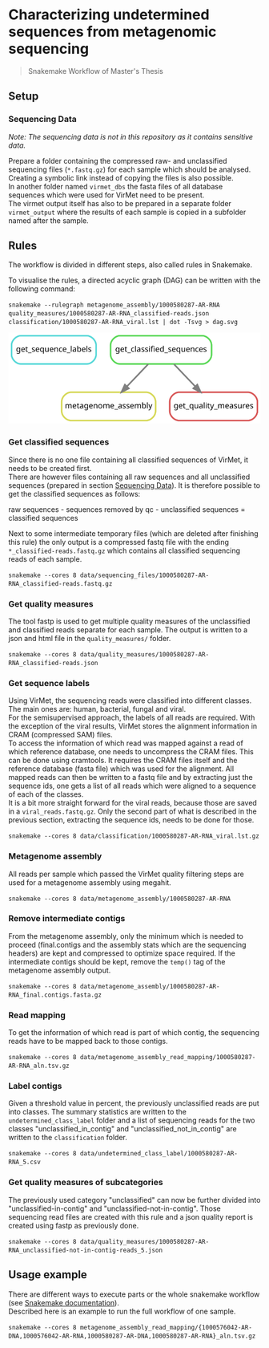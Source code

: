 # Characterizing undetermined sequences from metagenomic sequencing
> Snakemake Workflow of Master's Thesis

## Setup

### Sequencing Data
*Note: The sequencing data is not in this repository as it contains sensitive data.*  

Prepare a folder containing the compressed raw- and unclassified sequencing files (`*.fastq.gz`) for each sample which should be analysed. Creating a symbolic link instead of copying the files is also possible.  
In another folder named `virmet_dbs` the fasta files of all database sequences which were used for VirMet need to be present.  
The virmet output itself has also to be prepared in a separate folder `virmet_output` where the results of each sample is copied in a subfolder named after the sample.

## Rules
The workflow is divided in different steps, also called rules in Snakemake.

To visualise the rules, a directed acyclic graph (DAG) can be written with the following command:

`snakemake --rulegraph metagenome_assembly/1000580287-AR-RNA quality_measures/1000580287-AR-RNA_classified-reads.json classification/1000580287-AR-RNA_viral.lst | dot -Tsvg > dag.svg`

![DAG of all rules](dag.svg)

### Get classified sequences
Since there is no one file containing all classified sequences of VirMet, it needs to be created first.  
There are however files containing all raw sequences and all unclassified sequences (prepared in section [Sequencing Data](sequencing-data)). It is therefore possible to get the classified sequences as follows:  

raw sequences - sequences removed by qc - unclassified sequences = classified sequences  

Next to some intermediate temporary files (which are deleted after finishing this rule) the only output is a compressed fastq file with the ending `*_classified-reads.fastq.gz` which contains all classified sequencing reads of each sample.


`snakemake --cores 8 data/sequencing_files/1000580287-AR-RNA_classified-reads.fastq.gz`

### Get quality measures
The tool fastp is used to get multiple quality measures of the unclassified and classified reads separate for each sample. The output is written to a json and html file in the `quality_measures/` folder.

`snakemake --cores 8 data/quality_measures/1000580287-AR-RNA_classified-reads.json`

### Get sequence labels
Using VirMet, the sequencing reads were classified into different classes. The main ones are: human, bacterial, fungal and viral.  
For the semisupervised approach, the labels of all reads are required. With the exception of the viral results, VirMet stores the alignment information in CRAM (compressed SAM) files.  
To access the information of which read was mapped against a read of which reference database, one needs to uncompress the CRAM files. This can be done using cramtools. It requires the CRAM files itself and the reference database (fasta file) which was used for the alignment. All mapped reads can then be written to a fastq file and by extracting just the sequence ids, one gets a list of all reads which were aligned to a sequence of each of the classes.  
It is a bit more straight forward for the viral reads, because those are saved in a `viral_reads.fastq.gz`. Only the second part of what is described in the previous section, extracting the sequence ids, needs to be done for those.

`snakemake --cores 8 data/classification/1000580287-AR-RNA_viral.lst.gz`

### Metagenome assembly
All reads per sample which passed the VirMet quality filtering steps are used for a metagenome assembly using megahit.

`snakemake --cores 8 data/metagenome_assembly/1000580287-AR-RNA`


### Remove intermediate contigs
From the metagenome assembly, only the minimum which is needed to proceed (final.contigs and the assembly stats which are the sequencing headers) are kept and compressed to optimize space required. If the intermediate contigs should be kept, remove the `temp()` tag of the metagenome assembly output.

`snakemake --cores 8 data/metagenome_assembly/1000580287-AR-RNA_final.contigs.fasta.gz`

### Read mapping
To get the information of which read is part of which contig, the sequencing reads have to be mapped back to those contigs.

`snakemake --cores 8 data/metagenome_assembly_read_mapping/1000580287-AR-RNA_aln.tsv.gz`

### Label contigs
Given a threshold value in percent, the previously unclassified reads are put into classes. The summary statistics are written to the `undetermined_class_label` folder and a list of sequencing reads for the two classes "unclassified_in_contig" and "unclassified_not_in_contig" are written to the `classification` folder.

`snakemake --cores 8 data/undetermined_class_label/1000580287-AR-RNA_5.csv`

### Get quality measures of subcategories
The previously used category "unclassified" can now be further divided into "unclassified-in-contig" and "unclassified-not-in-contig".
Those sequencing read files are created with this rule and a json quality report is created using fastp as previously done.

`snakemake --cores 8 data/quality_measures/1000580287-AR-RNA_unclassified-not-in-contig-reads_5.json`

## Usage example
There are different ways to execute parts or the whole snakemake workflow (see [Snakemake documentation](https://snakemake.readthedocs.io/en/stable/)).  
Described here is an example to run the full workflow of one sample.

`snakemake --cores 8 metagenome_assembly_read_mapping/{1000576042-AR-DNA,1000576042-AR-RNA,1000580287-AR-DNA,1000580287-AR-RNA}_aln.tsv.gz`
